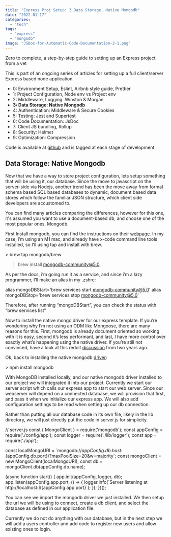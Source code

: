 ```yaml
---
title: "Express Proj Setup: 3 Data Storage, Native Mongodb"
date: "2022-01-17"
categories: 
  - "tech"
tags: 
  - "express"
  - "mongodb"
image: "JSDoc-for-Automatic-Code-Documentation-2-1.png"
---
```


Zero to complete, a step-by-step guide to setting up an Express project from a vet

This is part of an ongoing series of articles for setting up a full client/server Express based node application.

- 0: Environment Setup, Eslint, Airbnb style guide, Prettier
- 1: Project Configuration, Node env vs Project env
- 2: Middleware, Logging: Winston & Morgan
- **3: Data Storage: Native Mongodb**
- 4: Authentication: Middleware & Secure Cookies
- 5: Testing: Jest and Supertest
- 6: Code Documentation: JsDoc
- 7: Client JS bundling, Rollup
- 8: Security: Helmet
- 9: Optimization: Compression

Code is available at [github](https://github.com/paultman/full-express-setup) and is tagged at each stage of development.

## ****Data Storage: Native Mongodb****

Now that we have a way to store project configuration, lets setup something that will be using it, our database. Since the move to javascript on the server-side via Nodejs, another trend has been the move away from formal schema based SQL based databases to dynamic, document based data stores which follow the familiar JSON structure, which client side developers are accustomed to.

You can find many articles comparing the differences, however for this one, it's assumed you want to use a document-based db, and choose one of the most popular ones, Mongodb.

First Install mongodb, you can find the instructions on their [webpage](https://docs.mongodb.com/manual/tutorial/install-mongodb-on-os-x/). In my case, i’m using an M1 mac, and already have x-code command line tools installed, so I’ll using tap and install with brew.

\> brew tap mongodb/brew
> brew install mongodb-community@5.0

As per the docs, i’m going run it as a service, and since i’m a lazy programmer, I’ll make an alias in my .zshrc:

alias mongoDBStart='brew services start mongodb-community@5.0'
alias mongoDBStop='brew services stop mongodb-community@5.0'

Therefore, after running “mongoDBStart”, you can check the status with “brew services list”

Now to install the native mongo driver for our express template. If you’re wondering why I’m not using an ODM like Mongoose, there are many reasons for this. First, mongodb is already document oriented so working with it is easy, second it’s less performant, and last, I have more control over exactly what’s happening using the native driver. If you’re still not convinced, have a look at this reddit [discussion](https://www.reddit.com/r/node/comments/b1k1nt/mongodb_with_or_without_mongoose/ein4kju/?utm_source=reddit&utm_medium=web2x&context=3) from two years ago.

Ok, back to installing the native mongodb [driver](https://docs.mongodb.com/drivers/node/current/):

\> npm install mongodb

With MongoDB installed locally, and our native mongodb driver installed to our project we will integrated it into our project. Currently we start our server script which calls our express app to start our web server. Since our webserver will depend on a connected database, we will provision that first, and pass it when we initialize our express app. We will also add configuration settings to be read when setting up our db connection.

Rather than putting all our database code in its own file, likely in the lib directory, we will just directly put the code in server.js for simplicity.

// server.js
const { MongoClient } = require('mongodb');
const appConfig = require('./config/app');
const logger = require('./lib/logger');
const app = require('./app');

const localMongoURI = \`mongodb://${appConfig.db.host}:${appConfig.db.port}/?maxPoolSize=20&w=majority\`;
const mongoClient = new MongoClient(localMongoURI);
const db = mongoClient.db(appConfig.db.name);

(async function start() {
  app.init(appConfig, logger, db);
  app.listen(appConfig.app.port, () => {
    logger.info(\`Server listening at http://localhost:${appConfig.app.port}\`);
  });
})();

You can see we import the mongodb driver we just installed. We then setup the url we will be using to connect, create a db client, and select the database as defined in our application file.

Currently we do not do anything with our database, but in the next step we will add a users controller and add code to register new users and allow existing ones to login.
